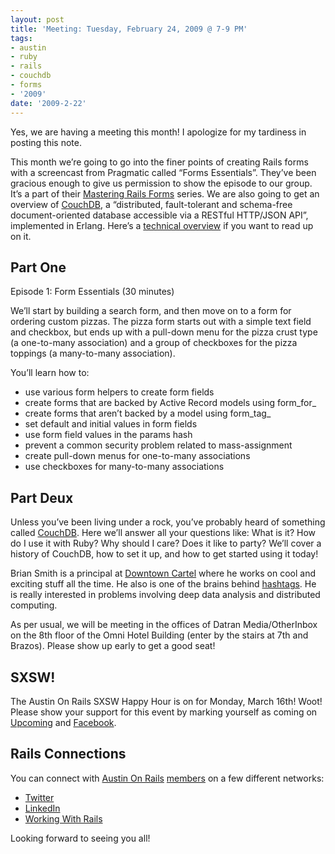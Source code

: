 ```yaml
---
layout: post
title: 'Meeting: Tuesday, February 24, 2009 @ 7-9 PM'
tags:
- austin
- ruby
- rails
- couchdb
- forms
- '2009'
date: '2009-2-22'
---
```

Yes, we are having a meeting this month! I apologize for my tardiness in posting this note.

This month we’re going to go into the finer points of creating Rails forms with a screencast from Pragmatic called “Forms Essentials”. They’ve been gracious enough to give us permission to show the episode to our group. It’s a part of their [Mastering Rails Forms](http://pragprog.com/screencasts/v-rbforms/mastering-rails-forms) series. We are also going to get an overview of [CouchDB](http://couchdb.apache.org), a “distributed, fault-tolerant and schema-free document-oriented database accessible via a RESTful HTTP/JSON API”, implemented in Erlang. Here’s a [technical overview](http://couchdb.apache.org/docs/overview.html) if you want to read up on it.

## Part One

Episode 1: Form Essentials (30 minutes)

We’ll start by building a search form, and then move on to a form for ordering custom pizzas. The pizza form starts out with a simple text field and checkbox, but ends up with a pull-down menu for the pizza crust type (a one-to-many association) and a group of checkboxes for the pizza toppings (a many-to-many association).

You’ll learn how to:

- use various form helpers to create form fields
- create forms that are backed by Active Record models using form_for_
- create forms that aren’t backed by a model using form_tag_
- set default and initial values in form fields
- use form field values in the params hash
- prevent a common security problem related to mass-assignment
- create pull-down menus for one-to-many associations
- use checkboxes for many-to-many associations

## Part Deux

Unless you’ve been living under a rock, you’ve probably heard of something called [CouchDB](http://couchdb.apache.org). Here we’ll answer all your questions like: What is it? How do I use it with Ruby? Why should I care? Does it like to party? We’ll cover a history of CouchDB, how to set it up, and how to get started using it today!

Brian Smith is a principal at [Downtown Cartel](http://downtowncartel.com/) where he works on cool and exciting stuff all the time. He also is one of the brains behind [hashtags](http://hashtags.org/). He is really interested in problems involving deep data analysis and distributed computing. 

As per usual, we will be meeting in the offices of Datran Media/OtherInbox on the 8th floor of the Omni Hotel Building (enter by the stairs at 7th and Brazos). Please show up early to get a good seat!

## SXSW!

The Austin On Rails SXSW Happy Hour is on for Monday, March 16th! Woot! Please show your support for this event by marking yourself as coming on [Upcoming](http://upcoming.yahoo.com/event/1820347/) and [Facebook](http://www.facebook.com/event.php?eid=54291741989&ref=nf).

## Rails Connections

You can connect with [Austin On Rails](http://austinonrails.org/) [members](http://members.austinonrails.org/) on a few different networks:

- [Twitter](http://twitter.com/austinonrails)
- [LinkedIn](http://www.linkedin.com/groups?gid=37006)
- [Working With Rails](http://www.workingwithrails.com/group/4451-austin-on-rails)

Looking forward to seeing you all!

